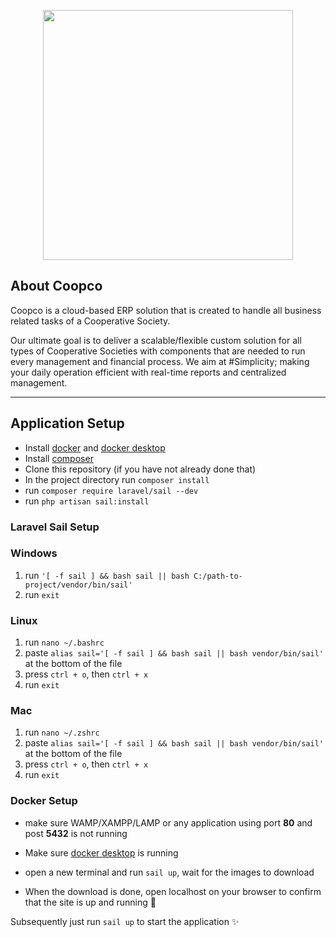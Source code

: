 <p align="center"><a href="https://coopco.com.ng" target="_blank"><img src="https://coopco.com.ng/assets/images/logo.png" width="400"></a></p>


## About Coopco

Coopco is a cloud-based ERP solution that is created to handle all business related tasks of a Cooperative Society.

Our ultimate goal is to deliver a scalable/flexible custom solution for all types of Cooperative Societies with components that are needed to run every management and financial process. We aim at #Simplicity; making your daily operation efficient with real-time reports and centralized management.

---
## Application Setup
- Install [docker](https://docs.docker.com/get-docker/) and [docker desktop](https://www.docker.com/products/docker-desktop/)
- Install [composer](https://getcomposer.org/download/)
- Clone this repository (if you have not already done that)
- In the project directory run `composer install`
- run `composer require laravel/sail --dev`
- run `php artisan sail:install`

### Laravel Sail Setup
### Windows
1. run `'[ -f sail ] && bash sail || bash C:/path-to-project/vendor/bin/sail'`
2. run `exit`
### Linux
1. run `nano ~/.bashrc`
2. paste `alias sail='[ -f sail ] && bash sail || bash vendor/bin/sail'` at the bottom of the file
3. press `ctrl + o`, then `ctrl + x`
4. run `exit`

### Mac
1. run `nano ~/.zshrc`
2. paste `alias sail='[ -f sail ] && bash sail || bash vendor/bin/sail'` at the bottom of the file
3. press `ctrl + o`, then `ctrl + x`
4. run `exit`

### Docker Setup
- make sure WAMP/XAMPP/LAMP or any application using port **80** and post **5432** is not running

- Make sure [docker desktop](https://www.docker.com/products/docker-desktop/) is running
- open a new terminal and run `sail up`, wait for the images to download
- When the download is done, open localhost on your browser to confirm that the site is up and running 🚀

Subsequently just run `sail up` to start the application ✨